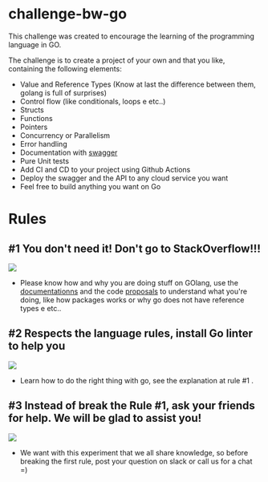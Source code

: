 # challenge-bw-go

This challenge was created to encourage the learning of the programming language in GO.

The challenge is to create a project of your own and that you like, containing the following elements: 

- Value and Reference Types (Know at last the difference between them, golang is full of surprises)
- Control flow (like conditionals, loops e etc..)
- Structs
- Functions
- Pointers
- Concurrency or Parallelism
- Error handling
- Documentation with [swagger](https://github.com/go-swagger/go-swagger)
- Pure Unit tests
- Add CI and CD to your project using Github Actions
- Deploy the swagger and the API to any cloud service you want
- Feel free to build anything you want on Go 


# Rules

## #1 You don't need it! Don't go to StackOverflow!!!
![](https://media.giphy.com/media/IRkqguqMTKUne/giphy.gif)
- Please know how and why you are doing stuff on GOlang, use the [documentationns](https://golang.org/doc/) and the code [proposals](https://github.com/golang/proposal) to understand what you're doing, like how packages works or why go does not have reference types e etc..

## #2 Respects the language rules, install Go linter to help you
![](https://media.giphy.com/media/MWDLf1EIUsoNy/giphy.gif)
- Learn how to do the right thing with go, see the explanation at rule #1 .

## #3 Instead of break the Rule #1, ask your friends for help. We will be glad to assist you!
![](https://media.giphy.com/media/1MayKbFuSKE1O/giphy.gif)
- We want with this experiment that we all share knowledge, so before breaking the first rule, post your question on slack or call us for a chat =)
